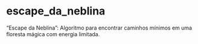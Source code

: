 # escape_da_neblina
“Escape da Neblina”: Algoritmo para encontrar caminhos mínimos em uma floresta mágica com energia limitada.
